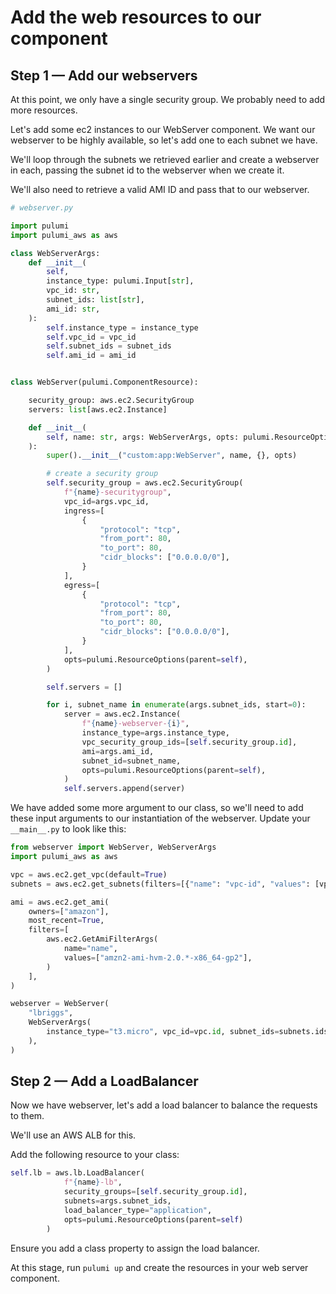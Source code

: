 # Add the web resources to our component

## Step 1 &mdash; Add our webservers

At this point, we only have a single security group. We probably need to add more resources.

Let's add some ec2 instances to our WebServer component. We want our webserver to be highly available, so let's add one to each subnet we have.

We'll loop through the subnets we retrieved earlier and create a webserver in each, passing the subnet id to the webserver when we create it.

We'll also need to retrieve a valid AMI ID and pass that to our webserver.

```python
# webserver.py

import pulumi
import pulumi_aws as aws

class WebServerArgs:
    def __init__(
        self,
        instance_type: pulumi.Input[str],
        vpc_id: str,
        subnet_ids: list[str],
        ami_id: str,
    ):
        self.instance_type = instance_type
        self.vpc_id = vpc_id
        self.subnet_ids = subnet_ids
        self.ami_id = ami_id


class WebServer(pulumi.ComponentResource):

    security_group: aws.ec2.SecurityGroup
    servers: list[aws.ec2.Instance]

    def __init__(
        self, name: str, args: WebServerArgs, opts: pulumi.ResourceOptions = None
    ):
        super().__init__("custom:app:WebServer", name, {}, opts)

        # create a security group
        self.security_group = aws.ec2.SecurityGroup(
            f"{name}-securitygroup",
            vpc_id=args.vpc_id,
            ingress=[
                {
                    "protocol": "tcp",
                    "from_port": 80,
                    "to_port": 80,
                    "cidr_blocks": ["0.0.0.0/0"],
                }
            ],
            egress=[
                {
                    "protocol": "tcp",
                    "from_port": 80,
                    "to_port": 80,
                    "cidr_blocks": ["0.0.0.0/0"],
                }
            ],
            opts=pulumi.ResourceOptions(parent=self),
        )

        self.servers = []

        for i, subnet_name in enumerate(args.subnet_ids, start=0):
            server = aws.ec2.Instance(
                f"{name}-webserver-{i}",
                instance_type=args.instance_type,
                vpc_security_group_ids=[self.security_group.id],
                ami=args.ami_id,
                subnet_id=subnet_name,
                opts=pulumi.ResourceOptions(parent=self),
            )
            self.servers.append(server)
```

We have added some more argument to our class, so we'll need to add these input arguments to our instantiation of the webserver. Update your `__main__.py` to look like this:

```python
from webserver import WebServer, WebServerArgs
import pulumi_aws as aws

vpc = aws.ec2.get_vpc(default=True)
subnets = aws.ec2.get_subnets(filters=[{"name": "vpc-id", "values": [vpc.id]}])

ami = aws.ec2.get_ami(
    owners=["amazon"],
    most_recent=True,
    filters=[
        aws.ec2.GetAmiFilterArgs(
            name="name",
            values=["amzn2-ami-hvm-2.0.*-x86_64-gp2"],
        )
    ],
)

webserver = WebServer(
    "lbriggs",
    WebServerArgs(
        instance_type="t3.micro", vpc_id=vpc.id, subnet_ids=subnets.ids, ami_id=ami.id
    ),
)
```

## Step 2 &mdash; Add a LoadBalancer

Now we have webserver, let's add a load balancer to balance the requests to them.

We'll use an AWS ALB for this.

Add the following resource to your class:

```python
self.lb = aws.lb.LoadBalancer(
            f"{name}-lb",
			security_groups=[self.security_group.id],
			subnets=args.subnet_ids,
			load_balancer_type="application",
			opts=pulumi.ResourceOptions(parent=self)
        )
```

Ensure you add a class property to assign the load balancer.

At this stage, run `pulumi up` and create the resources in your web server component.
